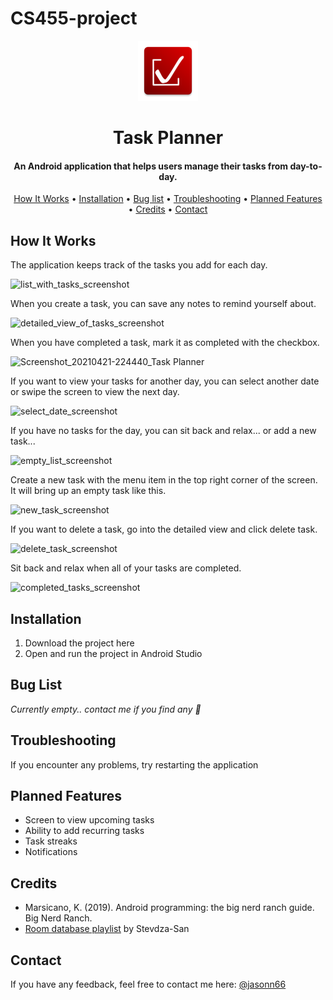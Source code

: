 # CS455-project

<p align="center">
<img src="https://github.com/jasonn66/CS455-project/blob/cdd949b9bdb5702a00e52c0cedab54ec9e76c5f9/app/src/main/res/mipmap-xhdpi/ic_launcher.png?raw=true" align="center />
<h1 align="center"></h1>
</p>

<h1 align="center">Task Planner</h1>

<h4 align="center">An Android application that helps users manage their tasks from day-to-day.</h4>

<p align="center">
  <a href="#how-it-works">How It Works</a> •
  <a href="#installation">Installation</a> •
  <a href="#bug-list">Bug list</a> •
  <a href="#troubleshooting">Troubleshooting</a> •
  <a href="#planned-features">Planned Features</a> •
  <a href="#credits">Credits</a> •
  <a href="#contact">Contact</a>
</p>

## How It Works
The application keeps track of the tasks you add for each day. 

![list_with_tasks_screenshot](https://user-images.githubusercontent.com/55205345/115652122-dcc66000-a2e9-11eb-8c10-fd080d4b6826.jpg)

When you create a task, you can save any notes to remind yourself about.

![detailed_view_of_tasks_screenshot](https://user-images.githubusercontent.com/55205345/115652177-f5367a80-a2e9-11eb-9522-65a337e8e87e.jpg)

When you have completed a task, mark it as completed with the checkbox. 

![Screenshot_20210421-224440_Task Planner](https://user-images.githubusercontent.com/55205345/115656988-6169ac00-a2f3-11eb-8bde-52af7601aa47.jpg)

If you want to view your tasks for another day, you can select another date or swipe the screen to view the next day.

![select_date_screenshot](https://user-images.githubusercontent.com/55205345/115652206-08494a80-a2ea-11eb-9e81-25554b08ce43.jpg)

If you have no tasks for the day, you can sit back and relax... or add a new task...

![empty_list_screenshot](https://user-images.githubusercontent.com/55205345/115652026-a7217700-a2e9-11eb-8df3-2454732173d6.jpg)

Create a new task with the menu item in the top right corner of the screen. It will bring up an empty task like this. 

![new_task_screenshot](https://user-images.githubusercontent.com/55205345/115652229-14cda300-a2ea-11eb-8a48-aaf9a0922bf0.jpg)

If you want to delete a task, go into the detailed view and click delete task. 

![delete_task_screenshot](https://user-images.githubusercontent.com/55205345/115652249-2020ce80-a2ea-11eb-86c1-fe64b19b3e21.jpg)

Sit back and relax when all of your tasks are completed.

![completed_tasks_screenshot](https://user-images.githubusercontent.com/55205345/115652278-3169db00-a2ea-11eb-8fe2-c7baa93fa833.jpg)

## Installation
1. Download the project here
2. Open and run the project in Android Studio

## Bug List
_Currently empty.. contact me if you find any 🐞_

## Troubleshooting
If you encounter any problems, try restarting the application

## Planned Features
* Screen to view upcoming tasks
* Ability to add recurring tasks
* Task streaks
* Notifications

## Credits
* Marsicano, K. (2019). Android programming: the big nerd ranch guide. Big Nerd Ranch.
* [Room database playlist](https://www.youtube.com/playlist?list=PLSrm9z4zp4mEPOfZNV9O-crOhoMa0G2-o) by Stevdza-San

## Contact
If you have any feedback, feel free to contact me here: 
[@jasonn66](https://github.com/jasonn66)
